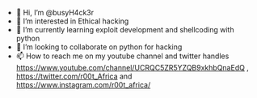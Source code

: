 - 👋 Hi, I’m @busyH4ck3r
- 👀 I’m interested in Ethical hacking
- 🌱 I’m currently learning exploit development and shellcoding with python
- 💞️ I’m looking to collaborate on python for hacking
- 📫 How to reach me on my youtube channel and twitter handles 
  https://www.youtube.com/channel/UCRQC5ZR5YZQB9xkhbQnaEdQ , 
  https://twitter.com/r00t_Africa and https://www.instagram.com/r00t_africa/ 
  

<!---
busyH4ck3r/busyH4ck3r is a ✨ special ✨ repository because its `README.md` (this file) appears on your GitHub profile.
You can click the Preview link to take a look at your changes.
--->
